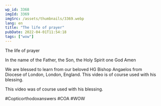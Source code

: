 ```yaml
---
wp_id: 3368
imgId: 3369
imgSrc: /assets/thumbnails/3369.webp
lang: en
title: "The life of prayer"
pubDate: 2022-04-01T11:54:18
tags: ["wow"]
---
```


<!-- page: 6 -->

<p>The life of prayer</p>
<p>In the name of the Father, the Son, the Holy Spirit one God Amen </p>
<p>We are blessed to learn from our beloved HG Bishop Angaelos from Diocese of London, London, England. This video is of course used with his blessing.</p>
<p>This video was of course used with his blessing. </p>
<p>#Copticorthodoxanswers #COA #WOW</p>

